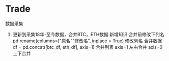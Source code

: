 # Trade

数据采集
1. 更新到采集18年-至今数据，合并BTC，ETH数据
新增知识
合并前修改下列名
  pd.rename(columns=["原名""修改名”, inplace = True) 修改列名
合并数据
  df = pd.concat([btc_df, eth_df], axis=1)  合并列表 axis=1 左右合并 axis=0 上下合并
    
